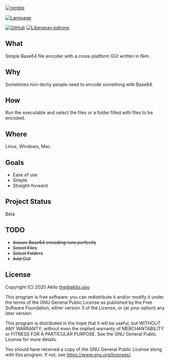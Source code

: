 [![nimble](https://raw.githubusercontent.com/yglukhov/nimble-tag/master/nimble.png)](https://nimble.directory/pkg/b64gui)

[![Language](https://img.shields.io/badge/language-Nim-orange.svg?style=plastic)](https://nim-lang.org/)

[![GitHub](https://img.shields.io/badge/license-GPL--3.0-informational?style=plastic)](https://www.gnu.org/licenses/gpl-3.0.txt)
[![Liberapay patrons](https://img.shields.io/liberapay/patrons/Akito?style=plastic)](https://liberapay.com/Akito/)

## What
Simple Base64 file encoder with a cross-platform GUI written in Nim.

## Why
Sometimes non-techy people need to encode something with Base64.

## How
Run the executable and select the files or a folder filled with files to be encoded.

## Where
Linux, Windows, Mac.

## Goals
* Ease of use
* Simple
* Straight-forward

## Project Status
Beta

## TODO
* ~~Assure Base64 encoding runs perfectly~~
* ~~Select Files~~
* ~~Select Folders~~
* ~~Add GUI~~

## License
Copyright (C) 2020  Akito <the@akito.ooo>

This program is free software: you can redistribute it and/or modify
it under the terms of the GNU General Public License as published by
the Free Software Foundation, either version 3 of the License, or
(at your option) any later version.

This program is distributed in the hope that it will be useful,
but WITHOUT ANY WARRANTY; without even the implied warranty of
MERCHANTABILITY or FITNESS FOR A PARTICULAR PURPOSE.  See the
GNU General Public License for more details.

You should have received a copy of the GNU General Public License
along with this program.  If not, see <https://www.gnu.org/licenses/>.